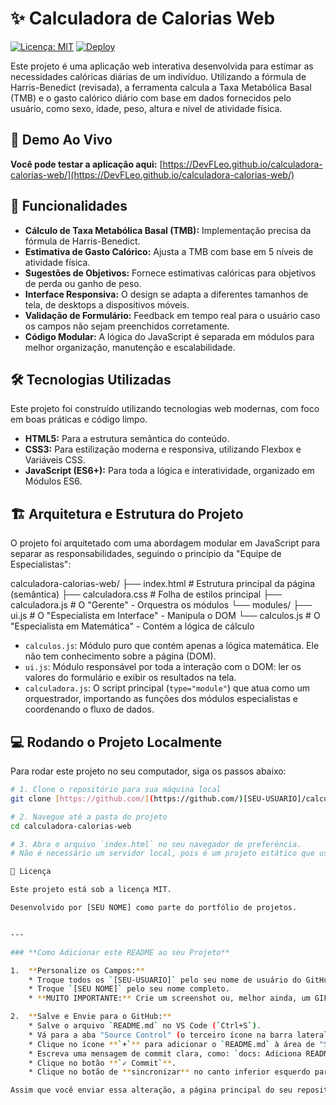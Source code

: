 # ✨ Calculadora de Calorias Web

[![Licença: MIT](https://img.shields.io/badge/Licença-MIT-blue.svg)](https://opensource.org/licenses/MIT)
[![Deploy](https://img.shields.io/badge/Deploy-GitHub%20Pages-blueviolet)](https:/DevFLeo/.github.io/calculadora-calorias-web/)

Este projeto é uma aplicação web interativa desenvolvida para estimar as necessidades calóricas diárias de um indivíduo. Utilizando a fórmula de Harris-Benedict (revisada), a ferramenta calcula a Taxa Metabólica Basal (TMB) e o gasto calórico diário com base em dados fornecidos pelo usuário, como sexo, idade, peso, altura e nível de atividade física.

## 🔗 Demo Ao Vivo

**Você pode testar a aplicação aqui:** [https://DevFLeo.github.io/calculadora-calorias-web/](https://DevFLeo.github.io/calculadora-calorias-web/)

## 🚀 Funcionalidades

-   **Cálculo de Taxa Metabólica Basal (TMB):** Implementação precisa da fórmula de Harris-Benedict.
-   **Estimativa de Gasto Calórico:** Ajusta a TMB com base em 5 níveis de atividade física.
-   **Sugestões de Objetivos:** Fornece estimativas calóricas para objetivos de perda ou ganho de peso.
-   **Interface Responsiva:** O design se adapta a diferentes tamanhos de tela, de desktops a dispositivos móveis.
-   **Validação de Formulário:** Feedback em tempo real para o usuário caso os campos não sejam preenchidos corretamente.
-   **Código Modular:** A lógica do JavaScript é separada em módulos para melhor organização, manutenção e escalabilidade.

## 🛠️ Tecnologias Utilizadas

Este projeto foi construído utilizando tecnologias web modernas, com foco em boas práticas e código limpo.

-   **HTML5:** Para a estrutura semântica do conteúdo.
-   **CSS3:** Para estilização moderna e responsiva, utilizando Flexbox e Variáveis CSS.
-   **JavaScript (ES6+):** Para toda a lógica e interatividade, organizado em Módulos ES6.

## 🏗️ Arquitetura e Estrutura do Projeto

O projeto foi arquitetado com uma abordagem modular em JavaScript para separar as responsabilidades, seguindo o princípio da "Equipe de Especialistas":

calculadora-calorias-web/
├── index.html              # Estrutura principal da página (semântica)
├── calculadora.css         # Folha de estilos principal
├── calculadora.js          # O "Gerente" - Orquestra os módulos
└── modules/
├── ui.js               # O "Especialista em Interface" - Manipula o DOM
└── calculos.js         # O "Especialista em Matemática" - Contém a lógica de cálculo


-   `calculos.js`: Módulo puro que contém apenas a lógica matemática. Ele não tem conhecimento sobre a página (DOM).
-   `ui.js`: Módulo responsável por toda a interação com o DOM: ler os valores do formulário e exibir os resultados na tela.
-   `calculadora.js`: O script principal (`type="module"`) que atua como um orquestrador, importando as funções dos módulos especialistas e coordenando o fluxo de dados.

## 💻 Rodando o Projeto Localmente

Para rodar este projeto no seu computador, siga os passos abaixo:

```bash
# 1. Clone o repositório para sua máquina local
git clone [https://github.com/](https://github.com/)[SEU-USUARIO]/calculadora-calorias-web.git

# 2. Navegue até a pasta do projeto
cd calculadora-calorias-web

# 3. Abra o arquivo `index.html` no seu navegador de preferência.
# Não é necessário um servidor local, pois é um projeto estático que usa módulos ES6.

📄 Licença

Este projeto está sob a licença MIT.

Desenvolvido por [SEU NOME] como parte do portfólio de projetos.


---

### **Como Adicionar este README ao seu Projeto**

1.  **Personalize os Campos:**
    * Troque todos os `[SEU-USUARIO]` pelo seu nome de usuário do GitHub.
    * Troque `[SEU NOME]` pelo seu nome completo.
    * **MUITO IMPORTANTE:** Crie um screenshot ou, melhor ainda, um GIF animado da sua calculadora funcionando. Suba essa imagem para um site como o [Imgur](https://imgur.com/upload), copie o link direto da imagem e cole no lugar de `[LINK_PARA_SUA_IMAGEM_OU_GIF_AQUI]`. Um README com uma imagem é muito mais atrativo e profissional.

2.  **Salve e Envie para o GitHub:**
    * Salve o arquivo `README.md` no VS Code (`Ctrl+S`).
    * Vá para a aba "Source Control" (o terceiro ícone na barra lateral).
    * Clique no ícone **`+`** para adicionar o `README.md` à área de "Staged Changes".
    * Escreva uma mensagem de commit clara, como: `docs: Adiciona README detalhado do projeto`.
    * Clique no botão **`✓ Commit`**.
    * Clique no botão de **sincronizar** no canto inferior esquerdo para enviar a alteração (`push`) para o seu GitHub.

Assim que você enviar essa alteração, a página principal do seu repositório no GitHub será transformada, mostrando este README bem formatado como a "capa" do seu projeto.
